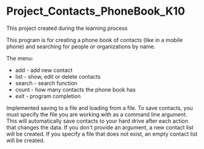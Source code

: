 # Project_Contacts_PhoneBook_K10
This project created during the learning 
process

This program is for creating a phone book 
of contacts (like in a mobile phone) and 
searching for people or organizations by 
name.

The menu:
- add - add new contact
- list - show, edit or delete contacts
- search - search function
- count - how many contacts the phone 
book has
- exit - program completion

Implemented saving to a file and loading 
from a file. To save contacts, you must 
specify the file you are working with as 
a command line argument. This will 
automatically save contacts to your 
hard drive after each action that changes 
the data. If you don't provide an 
argument, a new contact list will be 
created. If you specify a file that does 
not exist, an empty contact list will be 
created.
